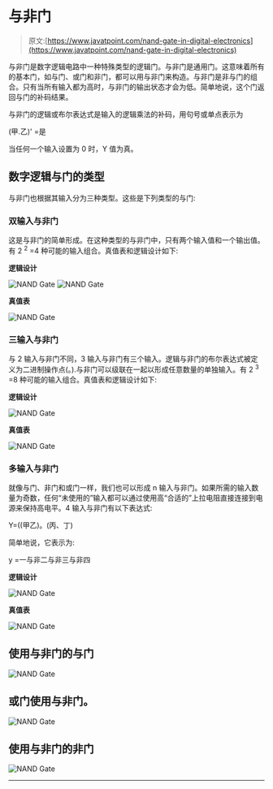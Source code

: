 # 与非门

> 原文:[https://www.javatpoint.com/nand-gate-in-digital-electronics](https://www.javatpoint.com/nand-gate-in-digital-electronics)

与非门是数字逻辑电路中一种特殊类型的逻辑门。与非门是通用门。这意味着所有的基本门，如与门、或门和非门，都可以用与非门来构造。与非门是非与门的组合。只有当所有输入都为高时，与非门的输出状态才会为低。简单地说，这个门返回与门的补码结果。

与非门的逻辑或布尔表达式是输入的逻辑乘法的补码，用句号或单点表示为

(甲.乙)' =是

当任何一个输入设置为 0 时，Y 值为真。

## 数字逻辑与门的类型

与非门也根据其输入分为三种类型。这些是下列类型的与门:

### 双输入与非门

这是与非门的简单形成。在这种类型的与非门中，只有两个输入值和一个输出值。有 2 <sup>2</sup> =4 种可能的输入组合。真值表和逻辑设计如下:

**逻辑设计**

![NAND Gate](../Images/8a1fec6a7c45eca4aadef85871b8db4f.png)
![NAND Gate](../Images/a0772dd00049499935738b53e377dd70.png)

**真值表**

![NAND Gate](../Images/4c991d8efd6d3c589c1dff31f3ecdd10.png)

### 三输入与非门

与 2 输入与非门不同，3 输入与非门有三个输入。逻辑与非门的布尔表达式被定义为二进制操作点(。).与非门可以级联在一起以形成任意数量的单独输入。有 2 <sup>3</sup> =8 种可能的输入组合。真值表和逻辑设计如下:

**逻辑设计**

![NAND Gate](../Images/c84c5b6485ccd9d6efdd339e042b1ca9.png)

**真值表**

![NAND Gate](../Images/2f127f1fee5f81deb116bc99f310896d.png)

### 多输入与非门

就像与门、非门和或门一样，我们也可以形成 n 输入与非门。如果所需的输入数量为奇数，任何“未使用的”输入都可以通过使用高“合适的”上拉电阻直接连接到电源来保持高电平。4 输入与非门有以下表达式:

Y=((甲乙)。(丙、丁)

简单地说，它表示为:

y =一与非二与非三与非四

**逻辑设计**

![NAND Gate](../Images/e6a470f53bd4989e084d5ac79591a79e.png)

**真值表**

![NAND Gate](../Images/cfa7c88670446bdc908dc00de8b63dfb.png)

## 使用与非门的与门

![NAND Gate](../Images/4b5d455260c3d50a7d8a28ddcd05b71f.png)

## 或门使用与非门。

![NAND Gate](../Images/e667c023109e3bb605a68b8cc538737a.png)

## 使用与非门的非门

![NAND Gate](../Images/882915523f0f51fd67fe3136b7ea9bdd.png)

* * *